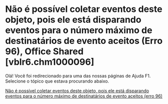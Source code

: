 
# Não é possível coletar eventos deste objeto, pois ele está disparando eventos para o número máximo de destinatários de evento aceitos (Erro 96), Office Shared [vblr6.chm1000096]

Olá! Você foi redirecionado para uma das nossas páginas de Ajuda F1. Selecione o tópico que estava procurando abaixo.

[Não é possível coletar eventos deste objeto, pois ele está disparando eventos para o número máximo de destinatários de evento aceitos (erro 96)](http://msdn.microsoft.com/library/4d49aba3-6cbb-d553-1478-62f549a7f109%28Office.15%29.aspx)
